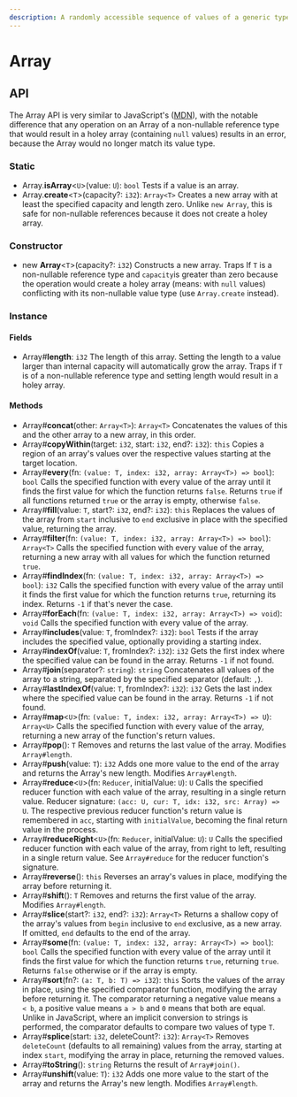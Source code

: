 ```yaml
---
description: A randomly accessible sequence of values of a generic type.
---
```


# Array

## API

The Array API is very similar to JavaScript's \([MDN](https://developer.mozilla.org/en-US/docs/Web/JavaScript/Reference/Global_Objects/Array)\), with the notable difference that any operation on an Array of a non-nullable reference type that would result in a holey array \(containing `null` values\) results in an error, because the Array would no longer match its value type.

### Static

* Array.**isArray**&lt;`U`&gt;\(value: `U`\): `bool` Tests if a value is an array.
* Array.**create**&lt;`T`&gt;\(capacity?: `i32`\): `Array<T>` Creates a new array with at least the specified capacity and length zero. Unlike `new Array`, this is safe for non-nullable references because it does not create a holey array.

### Constructor

* new **Array**&lt;`T`&gt;\(capacity?: `i32`\) Constructs a new array. Traps If `T` is a non-nullable reference type and `capacity`is greater than zero because the operation would create a holey array \(means: with `null` values\) conflicting with its non-nullable value type \(use `Array.create` instead\).

### Instance

#### Fields

* Array\#**length**: `i32` The length of this array. Setting the length to a value larger than internal capacity will automatically grow the array. Traps if `T` is of a non-nullable reference type and setting length would result in a holey array.

#### Methods

* Array\#**concat**\(other: `Array<T>`\): `Array<T>` Concatenates the values of this and the other array to a new array, in this order.
* Array\#**copyWithin**\(target: `i32`, start: `i32`, end?: `i32`\): `this` Copies a region of an array's values over the respective values starting at the target location.
* Array\#**every**\(fn: `(value: T, index: i32, array: Array<T>) => bool`\): `bool` Calls the specified function with every value of the array until it finds the first value for which the function returns `false`. Returns `true` if all functions returned `true` or the array is empty, otherwise `false`.
* Array\#**fill**\(value: `T`, start?: `i32`, end?: `i32`\): `this` Replaces the values of the array from `start` inclusive to `end` exclusive in place with the specified value, returning the array.
* Array\#**filter**\(fn: `(value: T, index: i32, array: Array<T>) => bool`\): `Array<T>` Calls the specified function with every value of the array, returning a new array with all values for which the function returned `true`.
* Array\#**findIndex**\(fn: `(value: T, index: i32, array: Array<T>) => bool`\): `i32` Calls the specified function with every value of the array until it finds the first value for which the function returns `true`, returning its index. Returns `-1` if that's never the case.
* Array\#**forEach**\(fn: `(value: T, index: i32, array: Array<T>) => void`\): `void` Calls the specified function with every value of the array.
* Array\#**includes**\(value: `T`, fromIndex?: `i32`\): `bool` Tests if the array includes the specified value, optionally providing a starting index.
* Array\#**indexOf**\(value: `T`, fromIndex?: `i32`\): `i32` Gets the first index where the specified value can be found in the array. Returns `-1` if not found.
* Array\#**join**\(separator?: `string`\): `string` Concatenates all values of the array to a string, separated by the specified separator \(default: `,`\).
* Array\#**lastIndexOf**\(value: `T`, fromIndex?: `i32`\): `i32` Gets the last index where the specified value can be found in the array. Returns `-1` if not found.
* Array\#**map**&lt;`U`&gt;\(fn: `(value: T, index: i32, array: Array<T>) => U`\): `Array<U>` Calls the specified function with every value of the array, returning a new array of the function's return values.
* Array\#**pop**\(\): `T` Removes and returns the last value of the array. Modifies `Array#length`.
* Array\#**push**\(value: `T`\): `i32` Adds one more value to the end of the array and returns the Array's new length. Modifies `Array#length`.
* Array\#**reduce**&lt;`U`&gt;\(fn: `Reducer`, initialValue: `U`\): `U` Calls the specified reducer function with each value of the array, resulting in a single return value. Reducer signature: `(acc: U, cur: T, idx: i32, src: Array) => U`.  The respective previous reducer function's return value is remembered in `acc`, starting with `initialValue`, becoming the final return value in the process.
* Array\#**reduceRight**&lt;`U`&gt;\(fn: `Reducer`, initialValue: `U`\): `U` Calls the specified reducer function with each value of the array, from right to left, resulting in a single return value. See `Array#reduce` for the reducer function's signature.
* Array\#**reverse**\(\): `this` Reverses an array's values in place, modifying the array before returning it.
* Array\#**shift**\(\): `T` Removes and returns the first value of the array. Modifies `Array#length`.
* Array\#**slice**\(start?: `i32`, end?: `i32`\): `Array<T>` Returns a shallow copy of the array's values from `begin` inclusive to `end` exclusive, as a new array. If omitted, `end` defaults to the end of the array.
* Array\#**some**\(fn: `(value: T, index: i32, array: Array<T>) => bool`\): `bool` Calls the specified function with every value of the array until it finds the first value for which the function returns `true`, returning `true`. Returns `false` otherwise or if the array is empty.
* Array\#**sort**\(fn?: `(a: T, b: T) => i32`\): `this` Sorts the values of the array in place, using the specified comparator function, modifying the array before returning it. The comparator returning a negative value means `a < b`, a positive value means `a > b` and `0` means that both are equal. Unlike in JavaScript, where an implicit conversion to strings is performed, the comparator defaults to compare two values of type `T`.
* Array\#**splice**\(start: `i32`, deleteCount?: `i32`\): `Array<T>` Removes `deleteCount` \(defaults to all remaining\) values from the array, starting at index `start`, modifying the array in place, returning the removed values.
* Array\#**toString**\(\): `string` Returns the result of `Array#join()`.
* Array\#**unshift**\(value: `T`\): `i32` Adds one more value to the start of the array and returns the Array's new length. Modifies `Array#length`.


